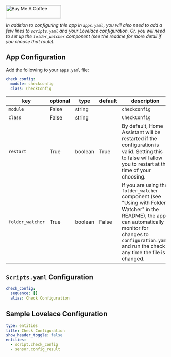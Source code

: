 <a href="https://www.buymeacoffee.com/uMhxJCzPS" target="_blank"><img src="https://www.buymeacoffee.com/assets/img/custom_images/orange_img.png" alt="Buy Me A Coffee" style="height: 41px !important;width: 174px !important;box-shadow: 0px 3px 2px 0px rgba(190, 190, 190, 0.5) !important;-webkit-box-shadow: 0px 3px 2px 0px rgba(190, 190, 190, 0.5) !important;" ></a>

*In addition to configuring this app in `apps.yaml`, you will also need to add a
few lines to `scripts.yaml` and your Lovelace configuration. Or, you will need
to set up the `folder_watcher` component (see the readme for more detail if you
choose that route).*

## App Configuration

Add the following to your `apps.yaml` file:
```yaml
check_config:
  module: checkconfig
  class: CheckConfig
```

key | optional | type | default | description
-- | -- | -- | -- | --
`module` | False | string | | `checkconfig`
`class` | False | string | | `CheckConfig`
`restart` | True | boolean | True | By default, Home Assistant will be restarted if the configuration is valid. Setting this to false will allow you to restart at the time of your choosing.
`folder_watcher` | True | boolean | False | If you are using the `folder_watcher` component (see "Using with Folder Watcher" in the README), the app can automatically monitor for changes to `configuration.yaml` and run the check any time the file is changed.

## `Scripts.yaml` Configuration

```yaml
check_config:
  sequence: []
  alias: Check Configuration
```

## Sample Lovelace Configuration

```yaml
type: entities
title: Check Configuration
show_header_toggle: false
entities:
  - script.check_config
  - sensor.config_result
```